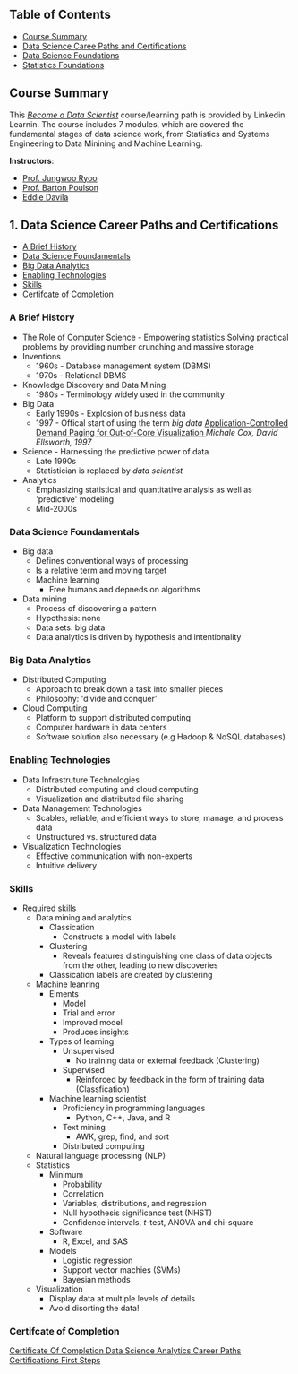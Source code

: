 ## Table of Contents
- [Course Summary](#course-summary)
- [Data Science Caree Paths and Certifications](#data-science-career-paths-and-certifications)
- [Data Science Foundations](https://github.com/wtbrissy/Linkedin_learning/blob/main/Become%20a%20Data%20Scientist/2%20-%20Data%20Science%20Foundations.md)
- [Statistics Foundations](https://github.com/wtbrissy/Linkedin_learning/blob/main/Become%20a%20Data%20Scientist/3%20-%20Statistics%20Foundation.md)

## Course Summary 
This [*Become a Data Scientist*](https://www.linkedin.com/learning/paths/become-a-data-scientist?u=2163426) course/learning path is provided by Linkedin Learnin. The course includes 7 modules, which are covered the fundamental stages of data science work, from Statistics and Systems Engineering to Data Minining and Machine Learning. 

**Instructors**: 
- [Prof. Jungwoo Ryoo](https://www.google.com/search?q=Jungwoo+Ryoo&rlz=1C1GCEV_enAU864AU864&oq=Jungwoo+Ryoo&aqs=chrome..69i57j69i60.708j0j7&sourceid=chrome&ie=UTF-8)
- [Prof. Barton Poulson](https://www.uvu.edu/directory/employee/?id=N1RLUlRpVlltbXFQMGs3clF4QURVZz09)
- [Eddie Davila](https://wpcarey.asu.edu/people/profile/32769)


## 1. Data Science Career Paths and Certifications 
- [A Brief History](#a-brief-history)
- [Data Science Foundamentals](#data-science-foudamentals)
- [Big Data Analytics](#big-data-analytics)
- [Enabling Technologies](#enabling-technologies)
- [Skills](#skills)
- [Certifcate of Completion](#certificate-of-completion)

### A Brief History 	
- The Role of Computer Science - Empowering statistics 
Solving practical problems by providing number crunching and massive storage 
- Inventions 
	- 1960s - Database management system (DBMS)
	- 1970s - Relational DBMS 
- Knowledge Discovery and Data Mining 
	- 1980s - Terminology widely used in the community 
- Big Data 
	- Early 1990s - Explosion of business data 
	- 1997 - Offical start of using the term *big data*
	 [Application-Controlled Demand Paging for Out-of-Core Visualization ](https://www.evl.uic.edu/cavern/rg/20040525_renambot/Viz/parallel_volviz/paging_outofcore_viz97.pdf) 
	 *Michale Cox, David Ellsworth, 1997*
- Science - Harnessing the predictive power of data
	- Late 1990s 
	- Statistician is replaced by *data scientist*
- Analytics
	- Emphasizing statistical and quantitative analysis as well as 'predictive' modeling 
	- Mid-2000s
	
### Data Science Foundamentals 
- Big data 
	- Defines conventional ways of processing 
	- Is a relative term and moving target 
	- Machine learning 
		- Free humans and depneds on algorithms 
- Data mining 
	- Process of discovering a pattern 
	- Hypothesis: none 
	- Data sets: big data 
	- Data analytics is driven by hypothesis and intentionality 

### Big Data Analytics
- Distributed Computing 
	- Approach to break down a task into smaller pieces 
	- Philosophy: 'divide and conquer'
- Cloud Computing 
	- Platform to support distributed computing 
	- Computer hardware in data centers 
	- Software solution also necessary (e.g Hadoop & NoSQL databases)

### Enabling Technologies 
- Data Infrastruture Technologies 
	- Distributed computing and cloud computing 
	- Visualization and distributed file sharing
- Data Management Technologies 
	- Scables, reliable, and efficient ways to store, manage, and process data 
	- Unstructured vs. structured data
- Visualization Technologies 
	- Effective communication with non-experts 
	- Intuitive delivery 

### Skills 
- Required skills 
	- Data mining and analytics 
		- Classication 
			- Constructs a model with labels 
		- Clustering 
			- Reveals features distinguishing one class of data objects from the other, leading to new discoveries 
		- Classication labels are created by clustering 
	- Machine leanring 
		- Elments 
			- Model
			- Trial and error
			- Improved model 
			- Produces insights 
		- Types of learning 
			- Unsupervised
				- No training data or external feedback (Clustering)
			- Supervised 
				- Reinforced by feedback in the form of training data (Classfication)
		- Machine learning scientist 
			- Proficiency in programming languages
				- Python, C++, Java, and R
			- Text mining 
				- AWK, grep, find, and sort
			- Distributed computing 
	- Natural language processing (NLP)
	- Statistics
		- Minimum 
			- Probability
			- Correlation
			- Variables, distributions, and regression 
			- Null hypothesis significance test (NHST)
			- Confidence intervals, *t*-test, ANOVA and chi-square
		- Software
			- R, Excel, and SAS
		- Models 
			- Logistic regression
			- Support vector machies (SVMs)
			- Bayesian methods 
	- Visualization 
		- Display data at multiple levels of details 
		- Avoid disorting the data!

### Certifcate of Completion 
[Certificate Of Completion Data Science  Analytics Career Paths Certifications First Steps](https://github.com/wtbrissy/Linkedin_learning/blob/main/Certificates/Certificate%20Of%20Completion%20Data%20Science%20Analytics%20Career%20Paths%20%20Certifications%20First%20Steps.pdf)

